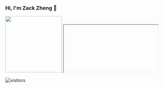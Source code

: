 ### Hi, I'm Zack Zheng 👋

<a href="https://github.com/AVS1508">
  <!-- <img height="180em" src="https://github-readme-stats.vercel.app/api?username=ZackZheng-xy&theme=buefy&show_icons=true" /> -->
  <img height="180em" src="https://github-readme-stats.vercel.app/api/top-langs/?username=ZackZheng-xy&theme=buefy&layout=compact" />
</a>   


<iframe>
  <style type="text/css" rel="stylesheet">
    .trunk, .trunk div {
    background: #136086;
    /*border-radius:$w;*/
    width: 100px;
    height: 10px;
    position: absolute;
    right:10%;
    top:70%;
    margin-left: -10px;
    -webkit-animation-name: rot;
            animation-name: rot;
    -webkit-animation-duration: 2.02s;
            animation-duration: 2.02s;
    -webkit-animation-iteration-count: infinite;
            animation-iteration-count: infinite;
    -webkit-animation-direction: alternate;
            animation-direction: alternate;
    -webkit-transform-origin: 5px 5px;
        -ms-transform-origin: 5px 5px;
            transform-origin: 5px 5px;
    -webkit-animation-timing-function: ease-in-out;
            animation-timing-function: ease-in-out;

}
.trunk.trunk, .trunk div.trunk {
    bottom: 0;
    left: 50%;
    -webkit-animation-name: rot-root;
            animation-name: rot-root;
    -webkit-animation-duration: 2.5s;
            animation-duration: 2.5s;
}
.trunk > div, .trunk div > div {
    /*opacity:0.9;*/
    top: 0;
    left: 100px;
    -webkit-animation-duration: calc(inherit / 2);
            animation-duration: calc(inherit / 2);
    /* don't works  */
}
.trunk > div:nth-child(2), .trunk div > div:nth-child(2) {
    /*animation-duration:15s;*/
    -webkit-animation-name: rot-inv;
            animation-name: rot-inv;
    -webkit-animation-duration: 1.7s;
            animation-duration: 1.7s;
}

@-webkit-keyframes rot {
    from {
      -webkit-transform: rotate(15deg) scale(0.72);
              transform: rotate(15deg) scale(0.72);
    }
    to {
      -webkit-transform: rotate(45deg) scale(0.72);
              transform: rotate(45deg) scale(0.72);
    }
}

@keyframes rot {
    from {
      -webkit-transform: rotate(15deg) scale(0.72);
              transform: rotate(15deg) scale(0.72);
    }
    to {
      -webkit-transform: rotate(45deg) scale(0.72);
              transform: rotate(45deg) scale(0.72);
    }
}
@-webkit-keyframes rot-inv {
    from {
      -webkit-transform: rotate(-45deg) scale(0.72);
              transform: rotate(-45deg) scale(0.72);
    }
    to {
      -webkit-transform: rotate(-15deg) scale(0.72);
              transform: rotate(-15deg) scale(0.72);
    }
}
@keyframes rot-inv {
    from {
      -webkit-transform: rotate(-45deg) scale(0.72);
              transform: rotate(-45deg) scale(0.72);
    }
    to {
      -webkit-transform: rotate(-15deg) scale(0.72);
              transform: rotate(-15deg) scale(0.72);
    }
}
@-webkit-keyframes rot-root {
    from {
      -webkit-transform: rotate(-95deg);
              transform: rotate(-95deg);
    }
    to {
      -webkit-transform: rotate(-85deg);
              transform: rotate(-85deg);
    }
}
@keyframes rot-root {
    from {
      -webkit-transform: rotate(-95deg);
              transform: rotate(-95deg);
    }
    to {
      -webkit-transform: rotate(-85deg);
              transform: rotate(-85deg);
    }
}
  </style>
<div class="trunk"><div><div><div><div><div><div><div><div></div><div></div></div><div><div></div><div></div></div></div><div><div><div></div><div></div></div><div><div></div><div></div></div></div></div><div><div><div><div></div><div></div></div><div><div></div><div></div></div></div><div><div><div></div><div></div></div><div><div></div><div></div></div></div></div></div><div><div><div><div><div></div><div></div></div><div><div></div><div></div></div></div><div><div><div></div><div></div></div><div><div></div><div></div></div></div></div><div><div><div><div></div><div></div></div><div><div></div><div></div></div></div><div><div><div></div><div></div></div><div><div></div><div></div></div></div></div></div></div><div><div><div><div><div><div></div><div></div></div><div><div></div><div></div></div></div><div><div><div></div><div></div></div><div><div></div><div></div></div></div></div><div><div><div><div></div><div></div></div><div><div></div><div></div></div></div><div><div><div></div><div></div></div><div><div></div><div></div></div></div></div></div><div><div><div><div><div></div><div></div></div><div><div></div><div></div></div></div><div><div><div></div><div></div></div><div><div></div><div></div></div></div></div><div><div><div><div></div><div></div></div><div><div></div><div></div></div></div><div><div><div></div><div></div></div><div><div></div><div></div></div></div></div></div></div></div><div><div><div><div><div><div><div></div><div></div></div><div><div></div><div></div></div></div><div><div><div></div><div></div></div><div><div></div><div></div></div></div></div><div><div><div><div></div><div></div></div><div><div></div><div></div></div></div><div><div><div></div><div></div></div><div><div></div><div></div></div></div></div></div><div><div><div><div><div></div><div></div></div><div><div></div><div></div></div></div><div><div><div></div><div></div></div><div><div></div><div></div></div></div></div><div><div><div><div></div><div></div></div><div><div></div><div></div></div></div><div><div><div></div><div></div></div><div><div></div><div></div></div></div></div></div></div><div><div><div><div><div><div></div><div></div></div><div><div></div><div></div></div></div><div><div><div></div><div></div></div><div><div></div><div></div></div></div></div><div><div><div><div></div><div></div></div><div><div></div><div></div></div></div><div><div><div></div><div></div></div><div><div></div><div></div></div></div></div></div><div><div><div><div><div></div><div></div></div><div><div></div><div></div></div></div><div><div><div></div><div></div></div><div><div></div><div></div></div></div></div><div><div><div><div></div><div></div></div><div><div></div><div></div></div></div><div><div><div></div><div></div></div><div><div></div><div></div></div></div></div></div></div></div></div><div><div><div><div><div><div><div><div></div><div></div></div><div><div></div><div></div></div></div><div><div><div></div><div></div></div><div><div></div><div></div></div></div></div><div><div><div><div></div><div></div></div><div><div></div><div></div></div></div><div><div><div></div><div></div></div><div><div></div><div></div></div></div></div></div><div><div><div><div><div></div><div></div></div><div><div></div><div></div></div></div><div><div><div></div><div></div></div><div><div></div><div></div></div></div></div><div><div><div><div></div><div></div></div><div><div></div><div></div></div></div><div><div><div></div><div></div></div><div><div></div><div></div></div></div></div></div></div><div><div><div><div><div><div></div><div></div></div><div><div></div><div></div></div></div><div><div><div></div><div></div></div><div><div></div><div></div></div></div></div><div><div><div><div></div><div></div></div><div><div></div><div></div></div></div><div><div><div></div><div></div></div><div><div></div><div></div></div></div></div></div><div><div><div><div><div></div><div></div></div><div><div></div><div></div></div></div><div><div><div></div><div></div></div><div><div></div><div></div></div></div></div><div><div><div><div></div><div></div></div><div><div></div><div></div></div></div><div><div><div></div><div></div></div><div><div></div><div></div></div></div></div></div></div></div><div><div><div><div><div><div><div></div><div></div></div><div><div></div><div></div></div></div><div><div><div></div><div></div></div><div><div></div><div></div></div></div></div><div><div><div><div></div><div></div></div><div><div></div><div></div></div></div><div><div><div></div><div></div></div><div><div></div><div></div></div></div></div></div><div><div><div><div><div></div><div></div></div><div><div></div><div></div></div></div><div><div><div></div><div></div></div><div><div></div><div></div></div></div></div><div><div><div><div></div><div></div></div><div><div></div><div></div></div></div><div><div><div></div><div></div></div><div><div></div><div></div></div></div></div></div></div><div><div><div><div><div><div></div><div></div></div><div><div></div><div></div></div></div><div><div><div></div><div></div></div><div><div></div><div></div></div></div></div><div><div><div><div></div><div></div></div><div><div></div><div></div></div></div><div><div><div></div><div></div></div><div><div></div><div></div></div></div></div></div><div><div><div><div><div></div><div></div></div><div><div></div><div></div></div></div><div><div><div></div><div></div></div><div><div></div><div></div></div></div></div><div><div><div><div></div><div></div></div><div><div></div><div></div></div></div><div><div><div></div><div></div></div><div><div></div><div></div></div></div></div></div></div></div></div></div>
</iframe>


![visitors](https://visitor-badge.glitch.me/badge?page_id=ZackZheng-xy.ZackZheng-xy)
